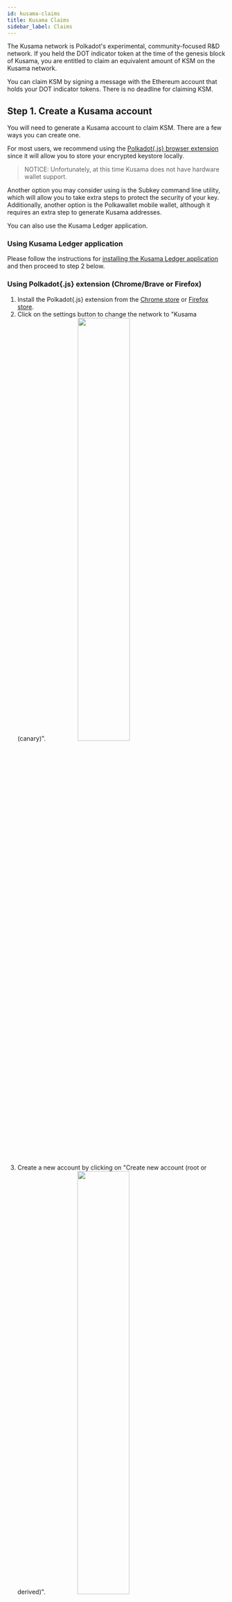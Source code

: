 ```yaml
---
id: kusama-claims
title: Kusama Claims
sidebar_label: Claims
---
```


The Kusama network is Polkadot's experimental, community-focused R&D network. If you held the DOT indicator token at the time of the genesis block of Kusama, you are entitled to claim an equivalent amount of KSM on the Kusama network.

You can claim KSM by signing a message with the Ethereum account that holds your DOT indicator tokens. There is no deadline for claiming KSM.

## Step 1. Create a Kusama account

You will need to generate a Kusama account to claim KSM. There are a few ways you can create one.

For most users, we recommend using the [Polkadot{.js} browser extension](https://chrome.google.com/webstore/detail/polkadot%7Bjs%7D-extension/mopnmbcafieddcagagdcbnhejhlodfdd?hl=en) since it will allow you to store your encrypted keystore locally.

> NOTICE: Unfortunately, at this time Kusama does not have hardware wallet support.

Another option you may consider using is the Subkey command line utility, which will allow you to take extra steps to protect the security of your key. Additionally, another option is the Polkawallet mobile wallet, although it requires an extra step to generate Kusama addresses.

You can also use the Kusama Ledger application.

### Using Kusama Ledger application

Please follow the instructions for [installing the Kusama Ledger application](kusama-ledger) and then proceed to step 2 below.

### Using Polkadot{.js} extension (Chrome/Brave or Firefox)

1. Install the Polkadot{.js} extension from the [Chrome store](https://chrome.google.com/webstore/detail/polkadot%7Bjs%7D-extension/mopnmbcafieddcagagdcbnhejhlodfdd?hl=en) or [Firefox store](https://addons.mozilla.org/en-US/firefox/addon/polkadot-js-extension/).
2. Click on the settings button to change the network to "Kusama (canary)". <img src="/img/kusama/kusama_polkadotjs_add_account-1.png" width=50% style="margin-left: 70px;" />
3. Create a new account by clicking on "Create new account (root or derived)". <img src="/img/kusama/kusama_polkadotjs_create.png" width=50% style="margin-left: 70px;" />
4. Uncheck the option to create an account dervied from another seed. <img src="/img/kusama/kusama_polkadotjs_uncheck.png" width=50% style="margin-left: 70px;" />
5. Copy the seed phrase and store it somewhere safe. Don't share the seed phrase with anyone, you can use it to access your account if you forget your password or want to import your account again. <img src="/img/kusama/kusama_polkadotjs_mnemonicseed.jpg" width=50% style="margin-left: 70px;" />
6. Enter a name for the account and type a strong password (at least 6 characters). <img src="/img/kusama/kusama_polkadotjs_final_account.png" width=50% style="margin-left: 70px;" />
7. Click on "Add the account with the generated seed".
8. You can copy the account's address to the clipboard by clicking on its identicon.

### Using Subkey

#### Installation

You can install Subkey with this one-line command:

```
cargo install --force --git https://github.com/paritytech/substrate subkey
```

Note that you will already have had to install the proper Rust version and dependencies. If you have not done so, or experience problems installing using that command, run the following commands first, and then re-try the previous command:

```
curl https://sh.rustup.rs -sSf | sh

rustup update nightly
rustup target add wasm32-unknown-unknown --toolchain nightly
rustup update stable
cargo install --git https://github.com/alexcrichton/wasm-gc
```

Alternatively, you can build Subkey from the source code.

1. Follow the build instructions for [Substrate](https://substrate.dev/docs/en/knowledgebase/getting-started).
2. When building, only build Subkey by typing `cargo build -p subkey`.
3. The executable is `./target/debug/subkey`.

#### Usage

You can use Subkey on a computer that is not connected to the internet for added security.

The command `subkey --network kusama generate` will generate a new key-pair. If you want to be more secure, use 24 words, `subkey --network kusama generate --words 24`.

```
$ subkey --network kusama generate
Secret phrase `lobster flock few equip connect boost excuse glass machine find wonder tattoo` is account:
  Secret seed: 0x95b90eb1344e3aea40f4a6dc81622901a2ac39efb331c41db10c311bb9b46927
  Public key (hex): 0xfe7fce341ff73e1db537daa4cc8c539997a8b0654b06cb81c47e4f067f55a65a
  Address (SS58): JL1eTcbzuZP99FjeySkDrMygNREPdbhRyV7iD5AsV4fDRcg
```

The `Address (SS58)` field is what you should use to claim your KSM tokens. Never share your `Secret phrase` or `Secret seed`, as these can both control your funds.

NOTE: Previous versions of Subkey only generated Substrate addresses. If you do not want to generate a new seed, you can convert the Substrate address to a Kusama address by following [this section](#kusama-from-substrate-address).

See the [Subkey documentation](https://substrate.dev/docs/en/knowledgebase/integrate/subkey) or enter `subkey --help` for more usage examples.

### Using Polkadot-JS UI

1. Open up the [Polkadot-JS UI](https://polkadot.js.org/apps) and navigate to the top left corner of the navigation. This will open up a panel of network options to select from. Select on "Kusama", either from Parity or Web3 Foundation, then "Switch".

2. Navigate to the [Polkadot-JS UI Accounts Tab](https://polkadot.js.org/apps/#/accounts) and click on the "Add account" button.

![kusama add account](assets/kusama/kusama_add_account.png)

3. Enter a name for your account and create a secure password. This password will be used to decrypt your account. The required text fields to complete are highlighted in pink.

![kusama create account](assets/kusama/kusama_create_account.png)

4. Ignore the advanced options unless you want to change the type of cryptography used for your keys (we recommend "Schnorrkel (sr25519)"). You will have to enter an Account Name and a password to protect your account. Be sure to select a secure and hard-to-guess password. Note that anything will be accepted as a password here. Please note: There are no checks to see if it is long enough or secure. You will need this password for any future interaction with or transaction from this account.

5. Click "Save" and "Create and backup account".

![kusama save backup](assets/kusama/kusama_backup_account.png)

6. Save your encrypted keystore locally. Ideally, you would also save it on an external hard drive or thumb drive, or print it out and be able to re-enter it later. You should not store it in cloud storage, email it to yourself, etc. You can use this backup file to restore your account. The seed in the backup file is not readable unless it is decrypted with the password.

7. The account now appears in your Accounts tab and is backed up to the keystore you just saved.

8. Click on the DOT identicon to copy the address to the clipboard. ![kusama copy address](assets/kusama/kusama_copy_address.png)

### Using Polkawallet

1. Install [Polkawallet](https://polkawallet.io). Click "Download" and select the link corresponding to the platform you are using. On Android you may need to allow installing apps from external sources. On iOS, you may need to "trust" Polkawallet in the "General > Profiles & Device Management > Enterprise App" section before running the app.

2. Once the app is open, copy the seed phrase and store it in a safe place. Don't share the seed phrase with anyone, you can use it to access your account if you forget your password or otherwise lose your keystore.

<img src="/img/kusama/polkawallet-create-account.jpg" width=50% />

3. Name your account and make a strong password, make sure to write it down in another place, then click "Save".

4. You will be asked to confirm your seed phrase - this is to make sure you have copied it somewhere safe.

5. Click on the pink QR Code symbol and select "Copy address" to copy your address to clipboard.

<img src="/img/kusama/polkawallet-accounts-page.jpg" width=50% />
<img src="/img/kusama/polkawallet-copy-address.jpg" width=50% />

6. [Get the Kusama address from the Substrate address.](#kusama-from-substrate-address)

### Kusama from Substrate address

If you used one of the generation methods that gave you a generic Substrate address (begins with a `5`), then you will need to take an extra step to turn this into the properly encoded Kusama address.

1. Copy your Substrate generic address to the clipboard.
2. Go to the [Polkadot-JS UI](https://polkadot.js.org/apps).
3. Go to the "Settings" tab and find the configuration for "address network prefix".
4. Select "Substrate (development)" and click "Save and reload".
5. Go to the "Address book" and click the "Add contact" button.
6. Enter your address and give it a name like "My Address".
7. Go back to the "Settings" tab and select the "Kusama (canary)" option in "address network prefix" and click "Save and reload".
8. Go back to the "Address book" and find the account you just added (it will have the same name).
9. The address is now formatted as a Kusama address.

## Step 2. Get KSM tokens

There are two methods to claim KSM.

### DOT Holders

Those who participated in the Polkadot sales and have been allocated DOT indicator tokens can claim a proportional amount of KSM on the Kusama Network.

To do this you must sign a message containing the address of your Kusama account. You can do this by using the Polkadot-JS UI [Claims app](https://polkadot.js.org/apps/#/claims).

#### Generate a Kusama address

If you haven't already done so, you will need to generate a Kusama address. See [step 1 above](kusama-claims#step-1-create-a-kusama-account) for detailed instructions first.

#### Claiming your KSM with MyCrypto

The Polkadot-JS [Claims app](https://polkadot.js.org/apps/#/claims) helps you sign a message from MyCrypto. MyCrypto is good to use in case you have stored the key to the Ethereum account holding your DOT indicator tokens on a hardware device like a Ledger Nano S or a Trezor. It also supports raw private keys, mnemonics and the Parity signer.

> **NOTICE**: It is much more secure to download and use the MyCrypto app locally. Please make sure to download the latest version for your operating system. You can always find the most up-to-date releases of the desktop app on their [releases page](https://github.com/MyCryptoHQ/MyCrypto/releases).

Once you've downloaded MyCrypto and have it running locally (we recommend an air-gapped computer for maximum security), you can start by navigating to the Claims app on the Polkadot-JS UI. Select the account you would like to claim the KSM into and click the blue "Continue" button to proceed. Your screen should look something like this:

![Claim Step 1](assets/kusama/claim/claim-1.png)

The hex encoded string that follows the sentence: "Pay KSM to the Kusama account:" is the hex-encoded public key of your Kusama account, minus the `0x` prefix. To verify that the public key is correct you can use the Subkey tool to inspect your address.

The next step is to go to the MyCrypto application and click on "Sign & Verify Message" tab. This will prompt you to select a method for unlocking your wallet. After unlocking your wallet, you will copy and paste the outputted sentence into the input box.

![Claim Step 2](assets/kusama/claim/claim-2.png)

When you click "Sign Message" you will get a JSON output like the below:

![Claim Step 3](assets/kusama/claim/claim_3.png)

Copy and paste the JSON output of the signed message from MyCrypto into the input box on the Polkadot-JS UI and click "Confirm Claim."

![Claim Step 3](assets/kusama/claim/claim-3.png)

At this point you will see a success message if everything went right and your KSM will now be in the account that you claimed to. Congratulations you can now participate in aspects of the Kusama network such as [governance](learn-governance) and [staking](learn-staking). During the soft launch period balance transfers will not be enabled.

![Claim Step 4](assets/kusama/claim/claim-4.png)]

#### Verifying your Claim

After you make an on-chain claim for KSM, your balance should be updated on Polkadot-JS Apps immediately.

Having trouble? Get support in the KSM [Claims Support](https://riot.im/app/#/room/#KSMAClaims:polkadot.builders) channel.

### Third Party Claims Processes

**We do not recommend using a third-party app or process to perform your claim or acquire KSM.**

Claiming using a third-party process can lead to the loss of your allocation, therefore we cannot recommend using any third party apps to do so. Manually specifying your transaction data, as specified in our claims process, is the only way to be certain you will receive your allocation.

